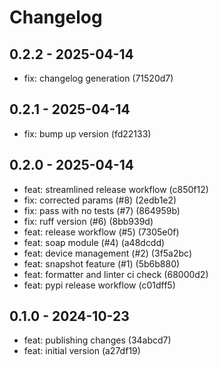 # Changelog

## 0.2.2 - 2025-04-14

- fix: changelog generation (71520d7)

## 0.2.1 - 2025-04-14

- fix: bump up version (fd22133)

## 0.2.0 - 2025-04-14

- feat: streamlined release workflow (c850f12)
- fix: corrected params (#8) (2edb1e2)
- fix: pass with no tests (#7) (864959b)
- fix: ruff version (#6) (8bb939d)
- feat: release workflow (#5) (7305e0f)
- feat: soap module (#4) (a48dcdd)
- feat: device management (#2) (3f5a2bc)
- feat: snapshot feature (#1) (5b6b880)
- feat: formatter and linter ci check (68000d2)
- feat: pypi release workflow (c01dff5)

## 0.1.0 - 2024-10-23

- feat: publishing changes (34abcd7)
- feat: initial version (a27df19)
